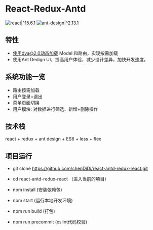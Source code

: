 # React-Redux-Antd
  [![react|^15.6.1](https://img.shields.io/badge/react-%5E15.6.1-red.svg)](https://cdnjs.cloudflare.com/ajax/libs/react/15.6.1/react.min.js)
[![ant-design|^2.13.1](https://img.shields.io/badge/ant--design-%5E2.13.1-brightgreen.svg)](https://ant.design/index-cn)

## 特性
- 使用dva@2.0动态加载 Model 和路由，实现按需加载
- 使用Ant Dedign UI，提高用户体验，减少设计差异，加快开发速度。

## 系统功能一览
- 路由按需加载
- 用户登录+退出
- 菜单页面切换
- 用户模块: 对数据进行筛选、新增+删除操作

## 技术栈
react + redux + ant design + ES6 + less + flex

## 项目运行
- git clone https://github.com/chenDiDi/react-antd-redux-react.git 

- cd react-antd-redux-react （进入当前的项目）

- npm install  (安装依赖包)

- npm start (运行本地开发环境)

- npm run build (打包)

- npm run precommit (eslint代码校验)

